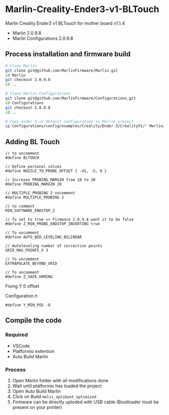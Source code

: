 # Marlin-Creality-Ender3-v1-BLTouch
Marlin Creality Ender3 v1 BLTouch for mother board v1.1.4


- Marlin 2.0.9.8
- Marlin Configurations 2.0.9.8


## Process installation and firmware build

```bash
# Clone Marlin
git clone git@github.com:MarlinFirmware/Marlin.git
cd Marlin
git checkout 2.0.9.8
cd ..

# Clone Marlin Configurations
git clone git@github.com:MarlinFirmware/Configurations.git
cd Configurations
git checkout 2.0.9.8
cd ..

# Copy ender 3 v1 default configuration in Marlin project
cp Configurations/config/examples/Creality/Ender-3/CrealityV1/* Marlin/Marlin/
```


## Adding BL Touch

```
// to uncomment
#define BLTOUCH

// Define personal values
#define NOZZLE_TO_PROBE_OFFSET { -42, -5, 0 }

// Increase PROBING_MARGIN from 10 to 20
#define PROBING_MARGIN 20

// MULTIPLE_PROBING 2 uncomment
#define MULTIPLE_PROBING 2

// to comment
MIN_SOFTWARE_ENDSTOP_Z

// To set to true => Firmware 2.0.9.8 want it to be false
#define Z_MIN_PROBE_ENDSTOP_INVERTING true

// To uncomment
#define AUTO_BED_LEVELING_BILINEAR

// Autoleveling number of correction points
GRID_MAX_POINTS_X 3

// To uncomment
EXTRAPOLATE_BEYOND_GRID

// To uncomment
#define Z_SAFE_HOMING

```

Fixing Y 0 offset

Configuration.h
```
#define Y_MIN_POS -8
```

## Compile the code

### Required

* VSCode
* Platformio extention
* Auto Build Marlin

### Process

1. Open Marlin folder with all modifications done
2. Wait until platformio has loaded the project
3. Open Auto Build Marlin
4. Click on Build `melzi_optiboot_optimized`
5. Firmware can be directly uploded with USB cable (Bootloader must be present on your printer)